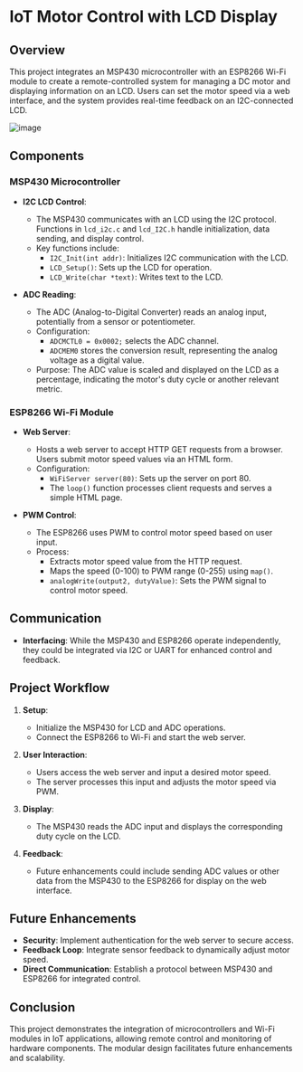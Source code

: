 # IoT Motor Control with LCD Display

## Overview

This project integrates an MSP430 microcontroller with an ESP8266 Wi-Fi module to create a remote-controlled system for managing a DC motor and displaying information on an LCD. Users can set the motor speed via a web interface, and the system provides real-time feedback on an I2C-connected LCD.

![image](https://github.com/user-attachments/assets/13beddea-73f8-476a-a71e-e3b1584126c6)


## Components

### MSP430 Microcontroller

- **I2C LCD Control**: 
  - The MSP430 communicates with an LCD using the I2C protocol. Functions in `lcd_i2c.c` and `lcd_I2C.h` handle initialization, data sending, and display control.
  - Key functions include:
    - `I2C_Init(int addr)`: Initializes I2C communication with the LCD.
    - `LCD_Setup()`: Sets up the LCD for operation.
    - `LCD_Write(char *text)`: Writes text to the LCD.

- **ADC Reading**:
  - The ADC (Analog-to-Digital Converter) reads an analog input, potentially from a sensor or potentiometer.
  - Configuration:
    - `ADCMCTL0 = 0x0002;` selects the ADC channel.
    - `ADCMEM0` stores the conversion result, representing the analog voltage as a digital value.
  - Purpose: The ADC value is scaled and displayed on the LCD as a percentage, indicating the motor's duty cycle or another relevant metric.

### ESP8266 Wi-Fi Module

- **Web Server**:
  - Hosts a web server to accept HTTP GET requests from a browser. Users submit motor speed values via an HTML form.
  - Configuration:
    - `WiFiServer server(80)`: Sets up the server on port 80.
    - The `loop()` function processes client requests and serves a simple HTML page.

- **PWM Control**:
  - The ESP8266 uses PWM to control motor speed based on user input.
  - Process:
    - Extracts motor speed value from the HTTP request.
    - Maps the speed (0-100) to PWM range (0-255) using `map()`.
    - `analogWrite(output2, dutyValue)`: Sets the PWM signal to control motor speed.

## Communication

- **Interfacing**: While the MSP430 and ESP8266 operate independently, they could be integrated via I2C or UART for enhanced control and feedback.

## Project Workflow

1. **Setup**: 
   - Initialize the MSP430 for LCD and ADC operations.
   - Connect the ESP8266 to Wi-Fi and start the web server.

2. **User Interaction**: 
   - Users access the web server and input a desired motor speed.
   - The server processes this input and adjusts the motor speed via PWM.

3. **Display**: 
   - The MSP430 reads the ADC input and displays the corresponding duty cycle on the LCD.

4. **Feedback**: 
   - Future enhancements could include sending ADC values or other data from the MSP430 to the ESP8266 for display on the web interface.

## Future Enhancements

- **Security**: Implement authentication for the web server to secure access.
- **Feedback Loop**: Integrate sensor feedback to dynamically adjust motor speed.
- **Direct Communication**: Establish a protocol between MSP430 and ESP8266 for integrated control.

## Conclusion

This project demonstrates the integration of microcontrollers and Wi-Fi modules in IoT applications, allowing remote control and monitoring of hardware components. The modular design facilitates future enhancements and scalability.
